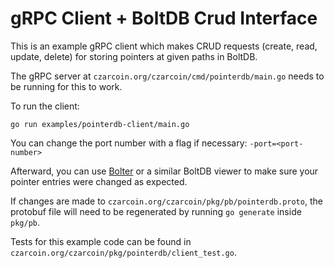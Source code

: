 # gRPC Client + BoltDB Crud Interface

This is an example gRPC client which makes CRUD requests (create, read, update, delete) for storing pointers at given paths in BoltDB.

The gRPC server at `czarcoin.org/czarcoin/cmd/pointerdb/main.go` needs to be running for this to work.

To run the client:
```
go run examples/pointerdb-client/main.go
```
You can change the port number with a flag if necessary: `-port=<port-number>`

Afterward, you can use [Bolter](https://github.com/hasit/bolter) or a similar BoltDB viewer to make sure your pointer entries were changed as expected.

If changes are made to `czarcoin.org/czarcoin/pkg/pb/pointerdb.proto`, the protobuf file will need to be regenerated by running `go generate` inside `pkg/pb`.

Tests for this example code can be found in `czarcoin.org/czarcoin/pkg/pointerdb/client_test.go`.